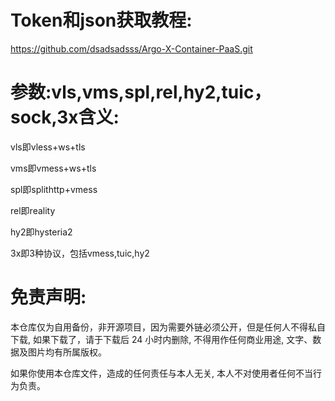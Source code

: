 # Token和json获取教程:

https://github.com/dsadsadsss/Argo-X-Container-PaaS.git

# 参数:vls,vms,spl,rel,hy2,tuic，sock,3x含义:

vls即vless+ws+tls

vms即vmess+ws+tls

spl即splithttp+vmess

rel即reality

hy2即hysteria2

3x即3种协议，包括vmess,tuic,hy2

# 免责声明:

本仓库仅为自用备份，非开源项目，因为需要外链必须公开，但是任何人不得私自下载, 如果下载了，请于下载后 24 小时内删除, 不得用作任何商业用途, 文字、数据及图片均有所属版权。 

如果你使用本仓库文件，造成的任何责任与本人无关, 本人不对使用者任何不当行为负责。
